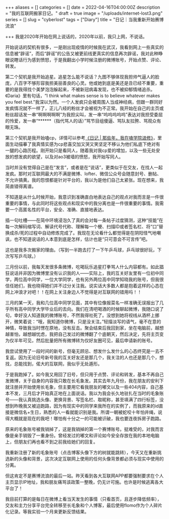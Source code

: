 +++
aliases = []
categories = []
date = 2022-04-16T04:00:00Z
description = "我的互联网搬家日记。"
draft = true
image = "/uploads/internet-lost3.png"
series = []
slug = "cyberlost"
tags = ["Diary"]
title = "日记｜当我重新开始赛博流浪"

+++
我是2020年开始在网上说话的，2020年以前，我只上网，不说话。

开始说话的契机有很多，一是刚出现疫情的时候我在武汉，我看到网上一些真实的信息被“辟谣”，而后“辟谣”的公告又被更前线更真实的信息再次辟谣，我对此种睁眼说瞎话行为感到愤怒，于是我翻出小学时候注册的微博账号，开始点赞、评论、转发。

第二个契机是我开始追星。追星怎么能不说话？九图不够体现我担帅气逼人的脸庞，八百字不够形容我担美丽善良的心灵。他或她到底是美还是丑已经不重要，重要的是我得找个美梦泡泡躲起来，不被新冠病毒发现，也不被抑郁情绪追杀。《Daria》里有句话，“I think what makes sense is to believe whatever makes you feel best.”我深以为然。一个人发疯只会被周围人当成神经病，但跟一群同好发疯情况就不一样了，正儿八经的粉丝才会被视为不正常。我开始在自己的主页或粉丝超话发一串“啊啊啊啊啊”为我担尖叫，发一串“呜呜呜呜呜”表达对我担受委屈的怜爱，发一串“******（指代骂人的话）”骂节目组傻逼、骂队友拉胯、骂观众有眼无珠。

第三个契机是我开始嗑cp，详情可以参考[《日记 | 那些年，我在嗑学院进修》](https://hugo-missingid.vercel.app/p/couple/)，里面生动描摹了我真情实感为cp悲喜交加又哭又笑坚定不移认为他们私底下绝对有一腿的心路历程。刚开始只是看同人，随着我对我cp爱的增加，以及一些无处安放的想发疯的欲望，以及对ao3被墙的愤怒，我开始写同人。

当时并没有觉得自己是在“发言”，或者是在“说话”，更类似于在交友，在找人一起发疯。那时对互联网最大的不满是微博、lofter、微信公众号会随意封号、删帖、不允许搞黄。我的怨恨都是针对平台的，我以为是他们自己太紧张。现在想来，我简直错得离谱。

不知道是从什么时候开始，我意识到准确直白地表达自己的观点对我而言是一件很重要的事情，与此同时将这些观点和现实中的我分离也是一件很重要的事情。我需要一个高匿名性的平台，安全、准确、直接地表达。

插一句吐槽——在简中环境浸泡久了真的会对每一条帖子过度猜测，这种“技能”在每一次解码缩写词、解读代号代称、理解每一个梗、扫描ID或者签名栏、将“口”替换成杀/死的过程中自动修炼完成了。我现在无论看什么都觉得是在阴阳怪气地嘲讽，也不知道说话的人本意到底是怎样，估计也是“只可意会不可言传”吧。

这也是我多次搬家的理由。（写到一半跑去打了一下午乒乓球，乒乓球很好玩，下次写写乒乓球。）

三月份以前，我每天发很多条微博，吃喝玩乐追星打拳骂人什么内容都有。如此猖狂说话并非因为微博里没有认识我的人——实际上，我的互关好友里有一位初中同学，两位高中同学，一位大学同学，也有另外两位高中同学知晓我的账号，但我很信任她们，我也晓得她们并不过分关注我。说实话大多数人都是抱着这样的心态在网上冲浪才对吧！！在网上关注身边人不觉得是对互联网的错用吗！！

三月的某一天，我和几位高中同学见面，其中有位像报菜名一样准确无误报出了几乎所有高中同学大学毕业后的去向。我们在清吧喝酒的时候聊起微博，我随口说了句，幸好没人知道我的微博账号，不然我得社死了。没想到她将视线从酒杯上挪开，微笑着说：“哦，我知道你微博，只是没关注。”轻描淡写的语气，毫不在意的神情，导致我当时愣在原地，没有反击。聚会结束后我回到家，坐在电脑前，越想越害怕，越想越忧虑，我把自己发过的微博翻了个底朝天，然后决定，先将主页变为仅半年可见，然后批量把所有微博转为仅好友圈可见，最后申请新的账号。

我尝试使用了一段时间的新号，但毫无顾忌、想发什么发什么的心态终究是一去不复返。因为无论旧号新号我的互关好友还是那几个，我关注的人也还是那几个，想找，总能找到，偌大的互联网，我似乎无处遁形。

于是我跑掉了。如今我又用回了旧号，但只用于点赞、评论和转发，基本不再自己发微博，关于自身的内容我只敢在长毛象发。其实去年九月份，我在朋友的安利下就注册并开始使用长毛象，但主要用它看我朋友的嘟文以及一些404内容，自己基本不发，三月后才开始真正地在上面说话。我以为我会长久地驻扎在当时的毛象账号——我认真挑选头像、更换背景、写签名栏、取昵称，甚至填满了四行标签，没想到昨晚我又被迫跑路，因为有现实中的同学来我所在的实例了，而我原来的id直接是微信名+生日，熟悉的人一看就能识别是我。所谓一朝被蛇咬十年怕井绳，说得大概就是现在的我吧！哪怕有十分之一的可能被识破，我也要连夜拆房子跑路。

原来的毛象账号被我销掉了，这是我销掉的第一个赛博账号。挺难受的，对我而言像是亲手销毁了一重身份。曾经发过的嘟文和评论如今安全存放在我的本地电脑上，但朋友们再也看不到之前我给她们的回复。

我重新注册了新的毛象账号（点击博客头像下方的树就能跳转），今天又在重新挑选新的头像和背景，这次决定互联网上使用的任何头像背景都必须与现实中使用的分离。

但这肯定不是赛博流浪的最后一站。昨天看到各大互联网APP都要强制要求在个人主页显示IP地址，我和朋友痛骂该政策一整晚，仍无计可施。也许是时候逃离各大平台了！

我目前打算的是每日在微博上看当天发生的事情（只看首页，且逐步降低频率），交友和主力分享平台完全转移至长毛象和个人博客，最后使用flomo作为个人碎片化记录。等我实验一个月来更新反馈结果。
